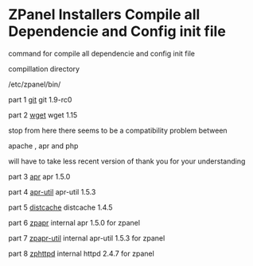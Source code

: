 ZPanel Installers Compile all Dependencie and Config init file
=================

command for compile all dependencie and config init file

compillation directory

/etc/zpanel/bin/

part 1 <a href="https://github.com/zpanel/installers/tree/master/install/CentOS-6_4/compile/git" target="_black">git</a> git 1.9-rc0

part 2 <a href="https://github.com/zpanel/installers/tree/master/install/CentOS-6_4/compile/wget" target="_black">wget</a> wget 1.15

stop from here there seems to be a compatibility problem between

apache , apr and php

will have to take less recent version of thank you for your understanding

part 3 <a href="https://github.com/zpanel/installers/tree/master/install/CentOS-6_4/compile/apr" target="_black">apr</a> apr 1.5.0

part 4 <a href="https://github.com/zpanel/installers/tree/master/install/CentOS-6_4/compile/apr-util" target="_black">apr-util</a> apr-util 1.5.3

part 5 <a href="https://github.com/zpanel/installers/tree/master/install/CentOS-6_4/compile/distcache" target="_black">distcache</a> distcache 1.4.5

part 6 <a href="https://github.com/zpanel/installers/tree/master/install/CentOS-6_4/compile/zpapr" target="_black">zpapr</a> internal apr 1.5.0 for zpanel

part 7 <a href="https://github.com/zpanel/installers/tree/master/install/CentOS-6_4/compile/zpapr-util" target="_black">zpapr-util</a> internal apr-util 1.5.3 for zpanel

part 8 <a href="https://github.com/zpanel/installers/tree/master/install/CentOS-6_4/compile/zphttpd" target="_black">zphttpd</a> internal httpd 2.4.7 for zpanel
